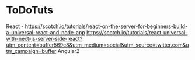 # ToDoTuts
React -
https://scotch.io/tutorials/react-on-the-server-for-beginners-build-a-universal-react-and-node-app
https://scotch.io/tutorials/react-universal-with-next-js-server-side-react?utm_content=buffer569c8&utm_medium=social&utm_source=twitter.com&utm_campaign=buffer
Angular2
